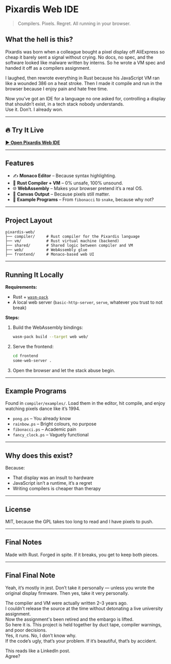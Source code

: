 # Pixardis Web IDE

> Compilers. Pixels. Regret. All running in your browser.

## What the hell is this?

Pixardis was born when a colleague bought a pixel display off AliExpress so cheap it barely sent a signal without crying.  No docs, no spec, and the software looked like malware written by interns. So he wrote a VM spec and handed it off as a compilers assignment.  

I laughed, then rewrote everything in Rust because his JavaScript VM ran like a wounded 386 on a heat stroke.  Then I made it compile and run in the browser because I enjoy pain and hate free time.

Now you’ve got an IDE for a language no one asked for, controlling a display that shouldn’t exist, in a tech stack nobody understands.  
Use it. Don’t. I already won.

---

## 🔥 Try It Live

[**▶ Open Pixardis Web IDE**](https://keithbugeja.github.io/pixardis-web/frontend/index.html)

---

## Features

- ✍️ **Monaco Editor** – Because syntax highlighting.  
- 🦀 **Rust Compiler + VM** – 0% unsafe, 100% unsound. 
- 🌐 **WebAssembly** – Makes your browser pretend it’s a real OS.
- 🎨 **Canvas Output** – Because pixels still matter.  
- 🧪 **Example Programs** – From `fibonacci` to `snake`, because why not?

---

## Project Layout

```
pixardis-web/
├── compiler/     # Rust compiler for the Pixardis language
├── vm/           # Rust virtual machine (backend)
├── shared/       # Shared logic between compiler and VM
├── web/          # WebAssembly glue
├── frontend/     # Monaco-based web UI
```

---

## Running It Locally

**Requirements:**

- Rust + [`wasm-pack`](https://rustwasm.github.io/wasm-pack/)
- A local web server (`basic-http-server`, `serve`, whatever you trust to not break)

**Steps:**

1. Build the WebAssembly bindings:
   ```bash
   wasm-pack build --target web web/
   ```

2. Serve the frontend:
   ```bash
   cd frontend
   some-web-server .
   ```

3. Open the browser and let the stack abuse begin.

---

## Example Programs

Found in `compiler/examples/`. Load them in the editor, hit compile, and enjoy watching pixels dance like it’s 1994.

- `pong.ps` – You already know  
- `rainbow.ps` – Bright colours, no purpose  
- `fibonacci.ps` – Academic pain  
- `fancy_clock.ps` – Vaguely functional

---

## Why does this exist?

Because:
- That display was an insult to hardware
- JavaScript isn’t a runtime, it’s a regret
- Writing compilers is cheaper than therapy

---

## License

MIT, because the GPL takes too long to read and I have pixels to push.

---

## Final Notes

Made with Rust. Forged in spite.
If it breaks, you get to keep both pieces.

---

## Final Final Note

Yeah, it’s mostly in jest. Don’t take it personally — unless you wrote the original display firmware. Then yes, take it very personally.

The compiler and VM were actually written 2–3 years ago.  
I couldn’t release the source at the time without detonating a live university assignment.  
Now the assignment's been retired and the embargo is lifted.  
So here it is. This project is held together by duct tape, compiler warnings, and poor decisions.  
Yes, it runs. No, I don’t know why.  
If the code’s ugly, that’s your problem. If it’s beautiful, that’s by accident.

This reads like a LinkedIn post.  
Agree?

